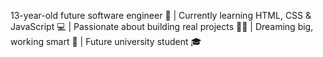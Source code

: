 13-year-old future software engineer 🚀 | Currently learning HTML, CSS & JavaScript 💻 | Passionate about building real projects 👨‍💻 | Dreaming big, working smart 🧠 | Future university student 🎓
